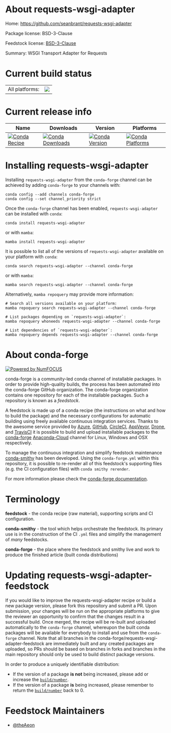 About requests-wsgi-adapter
===========================

Home: https://github.com/seanbrant/requests-wsgi-adapter

Package license: BSD-3-Clause

Feedstock license: [BSD-3-Clause](https://github.com/conda-forge/requests-wsgi-adapter-feedstock/blob/main/LICENSE.txt)

Summary: WSGI Transport Adapter for Requests

Current build status
====================


<table><tr><td>All platforms:</td>
    <td>
      <a href="https://dev.azure.com/conda-forge/feedstock-builds/_build/latest?definitionId=17055&branchName=main">
        <img src="https://dev.azure.com/conda-forge/feedstock-builds/_apis/build/status/requests-wsgi-adapter-feedstock?branchName=main">
      </a>
    </td>
  </tr>
</table>

Current release info
====================

| Name | Downloads | Version | Platforms |
| --- | --- | --- | --- |
| [![Conda Recipe](https://img.shields.io/badge/recipe-requests--wsgi--adapter-green.svg)](https://anaconda.org/conda-forge/requests-wsgi-adapter) | [![Conda Downloads](https://img.shields.io/conda/dn/conda-forge/requests-wsgi-adapter.svg)](https://anaconda.org/conda-forge/requests-wsgi-adapter) | [![Conda Version](https://img.shields.io/conda/vn/conda-forge/requests-wsgi-adapter.svg)](https://anaconda.org/conda-forge/requests-wsgi-adapter) | [![Conda Platforms](https://img.shields.io/conda/pn/conda-forge/requests-wsgi-adapter.svg)](https://anaconda.org/conda-forge/requests-wsgi-adapter) |

Installing requests-wsgi-adapter
================================

Installing `requests-wsgi-adapter` from the `conda-forge` channel can be achieved by adding `conda-forge` to your channels with:

```
conda config --add channels conda-forge
conda config --set channel_priority strict
```

Once the `conda-forge` channel has been enabled, `requests-wsgi-adapter` can be installed with `conda`:

```
conda install requests-wsgi-adapter
```

or with `mamba`:

```
mamba install requests-wsgi-adapter
```

It is possible to list all of the versions of `requests-wsgi-adapter` available on your platform with `conda`:

```
conda search requests-wsgi-adapter --channel conda-forge
```

or with `mamba`:

```
mamba search requests-wsgi-adapter --channel conda-forge
```

Alternatively, `mamba repoquery` may provide more information:

```
# Search all versions available on your platform:
mamba repoquery search requests-wsgi-adapter --channel conda-forge

# List packages depending on `requests-wsgi-adapter`:
mamba repoquery whoneeds requests-wsgi-adapter --channel conda-forge

# List dependencies of `requests-wsgi-adapter`:
mamba repoquery depends requests-wsgi-adapter --channel conda-forge
```


About conda-forge
=================

[![Powered by
NumFOCUS](https://img.shields.io/badge/powered%20by-NumFOCUS-orange.svg?style=flat&colorA=E1523D&colorB=007D8A)](https://numfocus.org)

conda-forge is a community-led conda channel of installable packages.
In order to provide high-quality builds, the process has been automated into the
conda-forge GitHub organization. The conda-forge organization contains one repository
for each of the installable packages. Such a repository is known as a *feedstock*.

A feedstock is made up of a conda recipe (the instructions on what and how to build
the package) and the necessary configurations for automatic building using freely
available continuous integration services. Thanks to the awesome service provided by
[Azure](https://azure.microsoft.com/en-us/services/devops/), [GitHub](https://github.com/),
[CircleCI](https://circleci.com/), [AppVeyor](https://www.appveyor.com/),
[Drone](https://cloud.drone.io/welcome), and [TravisCI](https://travis-ci.com/)
it is possible to build and upload installable packages to the
[conda-forge](https://anaconda.org/conda-forge) [Anaconda-Cloud](https://anaconda.org/)
channel for Linux, Windows and OSX respectively.

To manage the continuous integration and simplify feedstock maintenance
[conda-smithy](https://github.com/conda-forge/conda-smithy) has been developed.
Using the ``conda-forge.yml`` within this repository, it is possible to re-render all of
this feedstock's supporting files (e.g. the CI configuration files) with ``conda smithy rerender``.

For more information please check the [conda-forge documentation](https://conda-forge.org/docs/).

Terminology
===========

**feedstock** - the conda recipe (raw material), supporting scripts and CI configuration.

**conda-smithy** - the tool which helps orchestrate the feedstock.
                   Its primary use is in the construction of the CI ``.yml`` files
                   and simplify the management of *many* feedstocks.

**conda-forge** - the place where the feedstock and smithy live and work to
                  produce the finished article (built conda distributions)


Updating requests-wsgi-adapter-feedstock
========================================

If you would like to improve the requests-wsgi-adapter recipe or build a new
package version, please fork this repository and submit a PR. Upon submission,
your changes will be run on the appropriate platforms to give the reviewer an
opportunity to confirm that the changes result in a successful build. Once
merged, the recipe will be re-built and uploaded automatically to the
`conda-forge` channel, whereupon the built conda packages will be available for
everybody to install and use from the `conda-forge` channel.
Note that all branches in the conda-forge/requests-wsgi-adapter-feedstock are
immediately built and any created packages are uploaded, so PRs should be based
on branches in forks and branches in the main repository should only be used to
build distinct package versions.

In order to produce a uniquely identifiable distribution:
 * If the version of a package **is not** being increased, please add or increase
   the [``build/number``](https://docs.conda.io/projects/conda-build/en/latest/resources/define-metadata.html#build-number-and-string).
 * If the version of a package **is** being increased, please remember to return
   the [``build/number``](https://docs.conda.io/projects/conda-build/en/latest/resources/define-metadata.html#build-number-and-string)
   back to 0.

Feedstock Maintainers
=====================

* [@theAeon](https://github.com/theAeon/)

